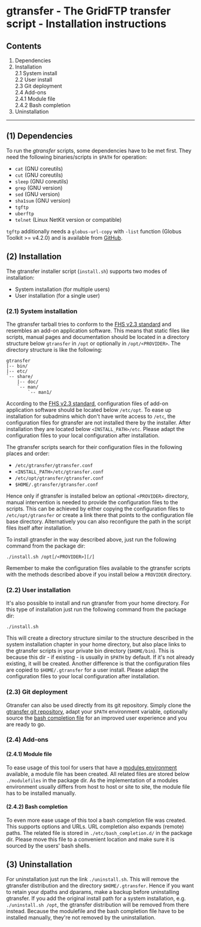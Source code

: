 # gtransfer - The GridFTP transfer script - Installation instructions #

## Contents ##

1. Dependencies
2. Installation  
    2.1	System install  
    2.2	User install  
    2.3 Git deployment  
    2.4 Add-ons  
        2.4.1 Module file  
        2.4.2 Bash completion
3. Uninstallation

****

## (1) Dependencies ##

To run the _gtransfer_ scripts, some dependencies have to be met first. They
need the following binaries/scripts in `$PATH` for operation:

* `cat` (GNU coreutils)
* `cut` (GNU coreutils)
* `sleep` (GNU coreutils)
* `grep` (GNU version)
* `sed` (GNU version)
* `sha1sum` (GNU version)
* `tgftp`
* `uberftp`
* `telnet` (Linux NetKit version or compatible)

`tgftp` additionally needs a `globus-url-copy` with `-list` function (Globus
Toolkit >= v4.2.0) and is available from [GitHub].

[GitHub]: https://github.com/fr4nk5ch31n3r/tgftp/

## (2) Installation ##

The gtransfer installer script (`install.sh`) supports two modes of
installation:

* System installation (for multiple users)
* User installation (for a single user)

### (2.1) System installation ###

The gtransfer tarball tries to conform to the [FHS v2.3 standard] and resembles
an add-on application software. This means that static files like scripts,
manual pages and documentation should be located in a directory structure below
`gtransfer` in `/opt` or optionally in `/opt/<PROVIDER>`. The directory
structure is like the following:

```
gtransfer
|-- bin/
|-- etc/
`-- share/
    |-- doc/
    `-- man/
        `-- man1/
```

According to the [FHS v2.3 standard], configuration files of add-on application
software should be located below `/etc/opt`. To ease up installation for
subadmins which don't have write access to `/etc`, the configuration files for
gtransfer are not installed there by the installer. After installation they are
located below `<INSTALL_PATH>/etc`. Please adapt the configuration files to your
local configuration after installation.

The gtransfer scripts search for their configuration files in the following
places and order:

* `/etc/gtransfer/gtransfer.conf`
* `<INSTALL_PATH>/etc/gtransfer.conf`
* `/etc/opt/gtransfer/gtransfer.conf`
* `$HOME/.gtransfer/gtransfer.conf`

Hence only if gtransfer is installed below an optional `<PROVIDER>` directory,
manual intervention is needed to provide the configuration files to the scripts.
This can be achieved by either copying the configuration files to
`/etc/opt/gtransfer` or create a link there that points to the configuration
file base directory. Alternatively you can also reconfigure the path in the
script files itself after installation.

To install gtransfer in the way described above, just run the following command
from the package dir:

```
./install.sh /opt[/<PROVIDER>][/]
```

Remember to make the configuration files available to the gtransfer scripts with
the methods described above if you install below a `PROVIDER` directory.

[FHS v2.3 standard]: http://www.pathname.com/fhs/pub/fhs-2.3.html

### (2.2) User installation ###

It's also possible to install and run gtransfer from your home directory. For
this type of installation just run the following command from the package dir:

```
./install.sh
```

This will create a directory structure similar to the structure described in the
system installation chapter in your home directory, but also place links to the
gtransfer scripts in your private bin directory (`$HOME/bin`). This is because
this dir - if existing - is usually in `$PATH` by default. If it's not already
existing, it will be created. Another difference is that the configuration files
are copied to `$HOME/.gtransfer` for a user install. Please adapt the
configuration files to your local configuration after installation.

### (2.3) Git deployment ###

Gtransfer can also be used directly from its git repository. Simply clone the
[gtransfer git repository], adapt your `$PATH` environment variable, optionally
source the [bash completion file] for an improved user experience and you are
ready to go.

[gtransfer git repository]: https://github.com/fr4nk5ch31n3r/gtransfer.git
[bash completion file]: #242-bash-completion


### (2.4) Add-ons ###


#### (2.4.1) Module file ####

To ease usage of this tool for users that have a [modules environment]
available, a module file has been created. All related files are stored below
`./modulefiles` in the package dir. As the implementation of a modules
environment usually differs from host to host or site to site, the module file
has to be installed manually.

[modules environment]: http://en.wikipedia.org/wiki/Modules_Environment

#### (2.4.2) Bash completion ####

To even more ease usage of this tool a bash completion file was created. This
supports options and URLs. URL completion also expands (remote) paths. The
related file is stored in `./etc/bash_completion.d/` in the package dir. Please
move this file to a convenient location and make sure it is sourced by the
users' bash shells.

## (3) Uninstallation ##

For uninstallation just run the link `./uninstall.sh`. This will remove the
gtransfer distribution and the directory `$HOME/.gtransfer`. Hence if you want
to retain your dpaths and dparams, make a backup before uninstalling gtransfer.
If you add the original install path for a system installation, e.g.
`./uninstall.sh /opt`, the gtransfer distribution will be removed from there
instead. Because the modulefile and the bash completion file have to be
installed manually, they're not removed by the uninstallation.

